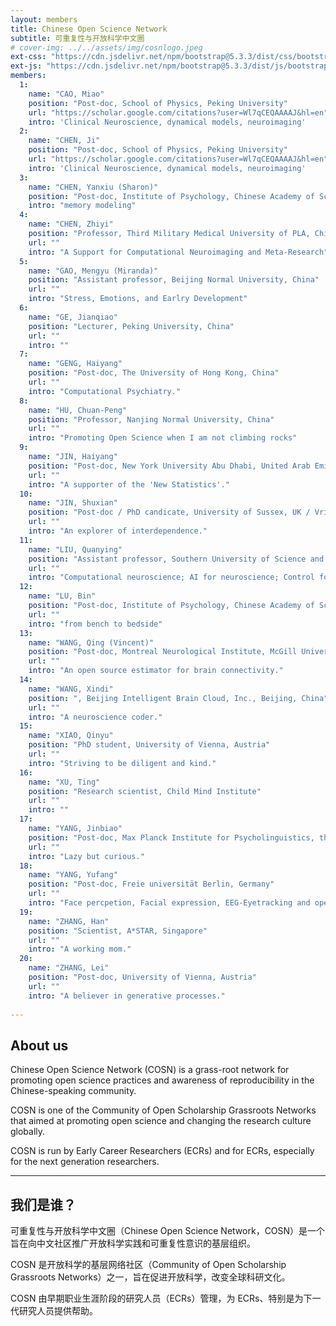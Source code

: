 ```yaml
---
layout: members
title: Chinese Open Science Network
subtitle: 可重复性与开放科学中文圈
# cover-img: ../../assets/img/cosnlogo.jpeg
ext-css: "https://cdn.jsdelivr.net/npm/bootstrap@5.3.3/dist/css/bootstrap.min.css"
ext-js: "https://cdn.jsdelivr.net/npm/bootstrap@5.3.3/dist/js/bootstrap.bundle.min.js" 
members:
  1: 
    name: "CAO, Miao"
    position: "Post-doc, School of Physics, Peking University"
    url: "https://scholar.google.com/citations?user=Wl7qCEQAAAAJ&hl=en"
    intro: 'Clinical Neuroscience, dynamical models, neuroimaging'
  2: 
    name: "CHEN, Ji"
    position: "Post-doc, School of Physics, Peking University"
    url: "https://scholar.google.com/citations?user=Wl7qCEQAAAAJ&hl=en"
    intro: 'Clinical Neuroscience, dynamical models, neuroimaging'
  3:
    name: "CHEN, Yanxiu (Sharon)"
    position: "Post-doc, Institute of Psychology, Chinese Academy of Sciences, China"
    intro: "memory modeling"
  4:
    name: "CHEN, Zhiyi"
    position: "Professor, Third Military Medical University of PLA, China"
    url: ""
    intro: "A Support for Computational Neuroimaging and Meta-Research"
  5:
    name: "GAO, Mengyu (Miranda)"
    position: "Assistant professor, Beijing Normal University, China"
    url: ""
    intro: "Stress, Emotions, and Earlry Development"
  6:
    name: "GE, Jianqiao"
    position: "Lecturer, Peking University, China"
    url: ""
    intro: ""
  7:
    name: "GENG, Haiyang"
    position: "Post-doc, The University of Hong Kong, China"
    url: ""
    intro: "Computational Psychiatry."
  8:
    name: "HU, Chuan-Peng"
    position: "Professor, Nanjing Normal University, China"
    url: ""
    intro: "Promoting Open Science when I am not climbing rocks"
  9:
    name: "JIN, Haiyang"
    position: "Post-doc, New York University Abu Dhabi, United Arab Emirates"
    url: ""
    intro: "A supporter of the 'New Statistics'."
  10:
    name: "JIN, Shuxian"
    position: "Post-doc / PhD candicate, University of Sussex, UK / Vrije Universiteit Amsterdam, Netherlands"
    url: ""
    intro: "An explorer of interdependence."
  11:
    name: "LIU, Quanying"
    position: "Assistant professor, Southern University of Science and Technology"
    url: ""
    intro: "Computational neuroscience; AI for neuroscience; Control for neuromodulatioin"
  12:
    name: "LU, Bin"
    position: "Post-doc, Institute of Psychology, Chinese Academy of Sciences, China"
    url: ""
    intro: "from bench to bedside"
  13:
    name: "WANG, Qing (Vincent)"
    position: "Post-doc, Montreal Neurological Institute, McGill University, Canada"
    url: ""
    intro: "An open source estimator for brain connectivity."
  14:
    name: "WANG, Xindi"
    position: ", Beijing Intelligent Brain Cloud, Inc., Beijing, China"
    url: ""
    intro: "A neuroscience coder."
  15:
    name: "XIAO, Qinyu"
    position: "PhD student, University of Vienna, Austria"
    url: ""
    intro: "Striving to be diligent and kind."
  16:
    name: "XU, Ting"
    position: "Research scientist, Child Mind Institute"
    url: ""
    intro: ""
  17:
    name: "YANG, Jinbiao"
    position: "Post-doc, Max Planck Institute for Psycholinguistics, the Netherlands"
    url: ""
    intro: "Lazy but curious."
  18:
    name: "YANG, Yufang"
    position: "Post-doc, Freie universität Berlin, Germany"
    url: ""
    intro: "Face percpetion, Facial expression, EEG-Eyetracking and open science enthusiast"
  19:
    name: "ZHANG, Han"
    position: "Scientist, A*STAR, Singapore"
    url: ""
    intro: "A working mom."
  20:
    name: "ZHANG, Lei"
    position: "Post-doc, University of Vienna, Austria"
    url: ""
    intro: "A believer in generative processes."
  
---
```


## About us

Chinese Open Science Network (COSN) is a grass-root network for promoting open science practices and awareness of reproducibility in the Chinese-speaking community.

COSN is one of the Community of Open Scholarship Grassroots Networks that aimed at promoting open science and changing the research culture globally.

COSN is run by Early Career Researchers (ECRs) and for ECRs, especially for the next generation researchers.

---

## 我们是谁？

可重复性与开放科学中文圈（Chinese Open Science Network，COSN）是一个旨在向中文社区推广开放科学实践和可重复性意识的基层组织。

COSN 是开放科学的基层网络社区（Community of Open Scholarship Grassroots Networks）之一，旨在促进开放科学，改变全球科研文化。

COSN 由早期职业生涯阶段的研究人员（ECRs）管理，为 ECRs、特别是为下一代研究人员提供帮助。
